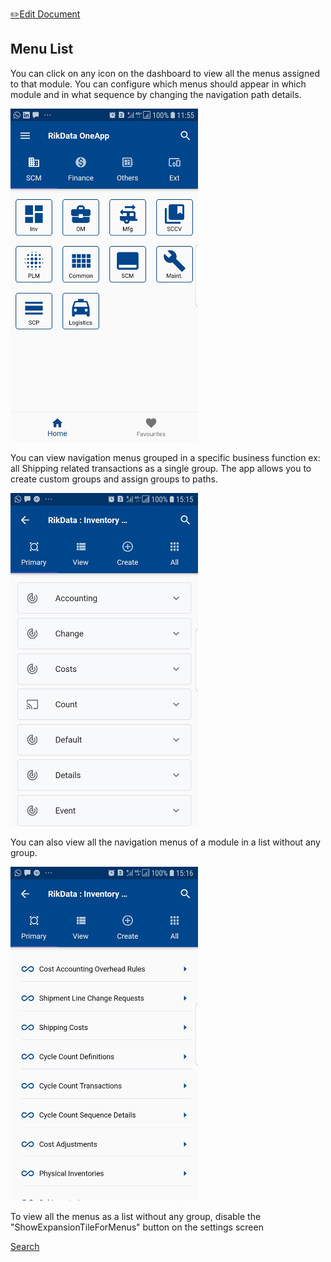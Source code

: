 <span class="top-message float-right">[:pencil2:Edit Document](https://github.com/rikdata/rikdata.github.io/edit/main/navigation/README.md)</span>
## Menu List

 You can click on any icon on the dashboard to view all the menus assigned to that module. 
 You can configure which menus should appear in which module and in what sequence by changing the navigation path details.

 <img src="/images/ScreenShots/dashboard/Screenshot_20201102-115528.jpg" width="300"/>
 
 You can view navigation menus grouped in a specific business function ex: all Shipping related transactions as a single group.
 The app allows you to create custom groups and assign groups to paths.

<img src="/images/ScreenShots/navigation/Screenshot_20201102-151528.jpg" width="300"/>

 You can also view all the navigation menus of a module in a list without any group. 

<img src="/images/ScreenShots/navigation/Screenshot_20201102-151626.jpg" width="300"/>

 To view all the menus as a list without any group, disable the "ShowExpansionTileForMenus" button on the settings screen
 
 <a class="btn btn-light float-right" href="#/search/" role="button">Search</a>
